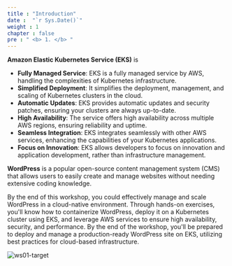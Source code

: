 ```yaml
---
title : "Introduction"
date :  "`r Sys.Date()`" 
weight : 1 
chapter : false
pre : " <b> 1. </b> "
---
```

**Amazon Elastic Kubernetes Service (EKS)** is 
- **Fully Managed Service**: EKS is a fully managed service by AWS, handling the complexities of Kubernetes infrastructure.
- **Simplified Deployment**: It simplifies the deployment, management, and scaling of Kubernetes clusters in the cloud.
- **Automatic Updates**: EKS provides automatic updates and security patches, ensuring your clusters are always up-to-date.
- **High Availability**: The service offers high availability across multiple AWS regions, ensuring reliability and uptime.
- **Seamless Integration**: EKS integrates seamlessly with other AWS services, enhancing the capabilities of your Kubernetes applications.
- **Focus on Innovation**: EKS allows developers to focus on innovation and application development, rather than infrastructure management.

**WordPress** is a popular open-source content management system (CMS) that allows users to easily create and manage websites without needing extensive coding knowledge. 

By the end of this workshop, you could effectively manage and scale WordPress in a cloud-native environment. Through hands-on exercises, you'll know how to containerize WordPress, deploy it on a Kubernetes cluster using EKS, and leverage AWS services to ensure high availability, security, and performance. By the end of the workshop, you'll be prepared to deploy and manage a production-ready WordPress site on EKS, utilizing best practices for cloud-based infrastructure.
  
![ws01-target](/workshop-01-wordpress-deployment-on-eks/images/ws01-target.png)